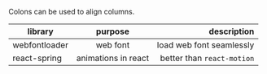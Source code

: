 Colons can be used to align columns.

| library       | purpose       | description  |
| ------------- |:-------------:| -----:|
| webfontloader | web font | load web font seamlessly |
| react-spring     | animations in react      |   better than `react-motion` |